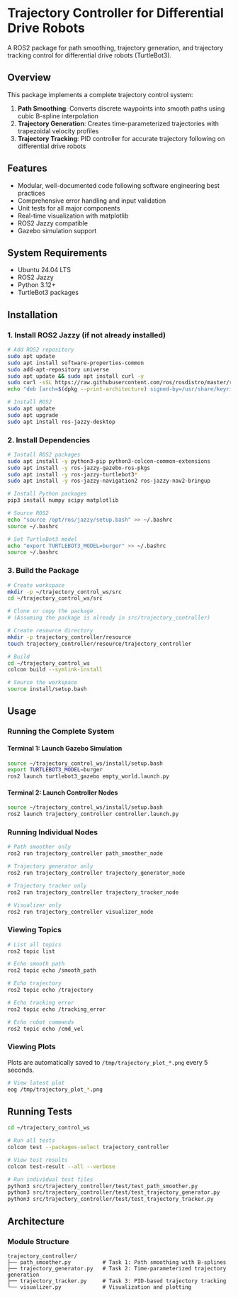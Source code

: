 # Trajectory Controller for Differential Drive Robots

A ROS2 package for path smoothing, trajectory generation, and trajectory tracking control for differential drive robots (TurtleBot3).

## Overview

This package implements a complete trajectory control system:

1. **Path Smoothing**: Converts discrete waypoints into smooth paths using cubic B-spline interpolation
2. **Trajectory Generation**: Creates time-parameterized trajectories with trapezoidal velocity profiles
3. **Trajectory Tracking**: PID controller for accurate trajectory following on differential drive robots

## Features

-  Modular, well-documented code following software engineering best practices
-  Comprehensive error handling and input validation
-  Unit tests for all major components
-  Real-time visualization with matplotlib
-  ROS2 Jazzy compatible
-  Gazebo simulation support

## System Requirements

- Ubuntu 24.04 LTS
- ROS2 Jazzy
- Python 3.12+
- TurtleBot3 packages

## Installation

### 1. Install ROS2 Jazzy (if not already installed)
```bash
# Add ROS2 repository
sudo apt update
sudo apt install software-properties-common
sudo add-apt-repository universe
sudo apt update && sudo apt install curl -y
sudo curl -sSL https://raw.githubusercontent.com/ros/rosdistro/master/ros.key -o /usr/share/keyrings/ros-archive-keyring.gpg
echo "deb [arch=$(dpkg --print-architecture) signed-by=/usr/share/keyrings/ros-archive-keyring.gpg] http://packages.ros.org/ros2/ubuntu $(. /etc/os-release && echo $UBUNTU_CODENAME) main" | sudo tee /etc/apt/sources.list.d/ros2.list > /dev/null

# Install ROS2
sudo apt update
sudo apt upgrade
sudo apt install ros-jazzy-desktop
```

### 2. Install Dependencies
```bash
# Install ROS2 packages
sudo apt install -y python3-pip python3-colcon-common-extensions
sudo apt install -y ros-jazzy-gazebo-ros-pkgs
sudo apt install -y ros-jazzy-turtlebot3*
sudo apt install -y ros-jazzy-navigation2 ros-jazzy-nav2-bringup

# Install Python packages
pip3 install numpy scipy matplotlib

# Source ROS2
echo "source /opt/ros/jazzy/setup.bash" >> ~/.bashrc
source ~/.bashrc

# Set TurtleBot3 model
echo "export TURTLEBOT3_MODEL=burger" >> ~/.bashrc
source ~/.bashrc
```

### 3. Build the Package
```bash
# Create workspace
mkdir -p ~/trajectory_control_ws/src
cd ~/trajectory_control_ws/src

# Clone or copy the package
# (Assuming the package is already in src/trajectory_controller)

# Create resource directory
mkdir -p trajectory_controller/resource
touch trajectory_controller/resource/trajectory_controller

# Build
cd ~/trajectory_control_ws
colcon build --symlink-install

# Source the workspace
source install/setup.bash
```

## Usage

### Running the Complete System

#### Terminal 1: Launch Gazebo Simulation
```bash
source ~/trajectory_control_ws/install/setup.bash
export TURTLEBOT3_MODEL=burger
ros2 launch turtlebot3_gazebo empty_world.launch.py
```

#### Terminal 2: Launch Controller Nodes
```bash
source ~/trajectory_control_ws/install/setup.bash
ros2 launch trajectory_controller controller.launch.py
```

### Running Individual Nodes
```bash
# Path smoother only
ros2 run trajectory_controller path_smoother_node

# Trajectory generator only
ros2 run trajectory_controller trajectory_generator_node

# Trajectory tracker only
ros2 run trajectory_controller trajectory_tracker_node

# Visualizer only
ros2 run trajectory_controller visualizer_node
```

### Viewing Topics
```bash
# List all topics
ros2 topic list

# Echo smooth path
ros2 topic echo /smooth_path

# Echo trajectory
ros2 topic echo /trajectory

# Echo tracking error
ros2 topic echo /tracking_error

# Echo robot commands
ros2 topic echo /cmd_vel
```

### Viewing Plots

Plots are automatically saved to `/tmp/trajectory_plot_*.png` every 5 seconds.
```bash
# View latest plot
eog /tmp/trajectory_plot_*.png
```

## Running Tests
```bash
cd ~/trajectory_control_ws

# Run all tests
colcon test --packages-select trajectory_controller

# View test results
colcon test-result --all --verbose

# Run individual test files
python3 src/trajectory_controller/test/test_path_smoother.py
python3 src/trajectory_controller/test/test_trajectory_generator.py
python3 src/trajectory_controller/test/test_trajectory_tracker.py
```

## Architecture

### Module Structure
````
trajectory_controller/
├── path_smoother.py          # Task 1: Path smoothing with B-splines
├── trajectory_generator.py   # Task 2: Time-parameterized trajectory generation
├── trajectory_tracker.py     # Task 3: PID-based trajectory tracking
└── visualizer.py             # Visualization and plotting